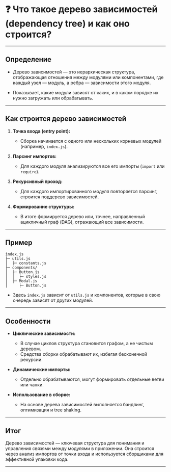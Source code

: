 # ❓ Что такое дерево зависимостей (dependency tree) и как оно строится?

---

## Определение

- Дерево зависимостей — это иерархическая структура, отображающая отношения между модулями или компонентами, где каждый узел — модуль, а ребра — зависимости этого модуля.  

- Показывает, какие модули зависят от каких, и в каком порядке их нужно загружать или обрабатывать.

---

## Как строится дерево зависимостей

1. **Точка входа (entry point):**  
   - Сборка начинается с одного или нескольких корневых модулей (например, `index.js`).

2. **Парсинг импортов:**  
   - Для каждого модуля анализируются все его импорты (`import` или `require`).

3. **Рекурсивный проход:**  
   - Для каждого импортированного модуля повторяется парсинг, строится поддерево зависимостей.

4. **Формирование структуры:**  
   - В итоге формируется дерево или, точнее, направленный ацикличный граф (DAG), отражающий все зависимости.

---

## Пример

```text
index.js
├─ utils.js
│  ├─ constants.js
├─ components/
│  ├─ Button.js
│  │  ├─ styles.js
│  ├─ Modal.js
│     ├─ Button.js
```

- Здесь `index.js` зависит от `utils.js` и компонентов, которые в свою очередь зависят от других модулей.

---

## Особенности

- **Циклические зависимости:**

  - В случае циклов структура становится графом, а не чистым деревом.
  - Средства сборки обрабатывают их, избегая бесконечной рекурсии.

- **Динамические импорты:**

  - Отдельно обрабатываются, могут формировать отдельные ветви или чанки.

- **Использование в сборке:**

  - На основе дерева зависимостей выполняется бандлинг, оптимизация и tree shaking.

---

## Итог

Дерево зависимостей — ключевая структура для понимания и управления связями между модулями в приложении. Она строится через анализ импортов от точки входа и используется сборщиками для эффективной упаковки кода.

---
